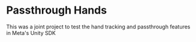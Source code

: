 # Passthrough Hands

This was a joint project to test the hand tracking and passthrough features in Meta's Unity SDK

